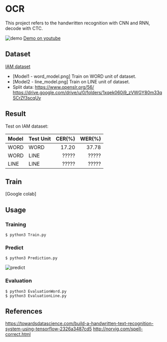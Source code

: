 # OCR
This project refers to the handwritten recognition with CNN and RNN, decode with CTC.

![demo](https://github.com/tuandoan998/OCR_IAM-dataset/blob/master/Resource/demo.png)
[Demo on youtube](https://youtu.be/kILhJXcR7To)

## Dataset
[IAM dataset](http://www.fki.inf.unibe.ch/databases/iam-handwriting-database/download-the-iam-handwriting-database)  
* [Model1 - word_model.png] Train on WORD unit of dataset.
* [Model2 - line_model.png] Train on LINE unit of dataset.
* Split data:
https://www.openslr.org/56/
https://drive.google.com/drive/u/0/folders/1xqek060j9_zVWGY80m33qSCrZf3scqUy

## Result
Test on IAM dataset:

|  Model  | Test Unit | CER(%) | WER(%) | 
| :-      | :-        |  ---:  |  ---:  |
|  WORD   | WORD      | 17.20  | 37.78  | 
|  WORD   | LINE      | ?????  | ?????  | 
|  LINE   | LINE      | ?????  | ?????  | 

## Train
[Google colab]

## Usage

### Training
```
$ python3 Train.py
```

### Predict
```
$ python3 Prediction.py
```
![predict](https://github.com/tuandoan998/OCR_IAM-dataset/blob/master/Resource/predict.png)

### Evaluation
```
$ python3 EvaluationWord.py
$ python3 EvaluationLine.py
```

## References
https://towardsdatascience.com/build-a-handwritten-text-recognition-system-using-tensorflow-2326a3487cd5
http://norvig.com/spell-correct.html
